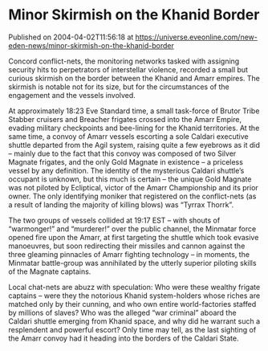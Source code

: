 # Minor Skirmish on the Khanid Border
Published on 2004-04-02T11:56:18 at https://universe.eveonline.com/new-eden-news/minor-skirmish-on-the-khanid-border

Concord conflict-nets, the monitoring networks tasked with assigning security hits to perpetrators of interstellar violence, recorded a small but curious skirmish on the border between the Khanid and Amarr empires. The skirmish is notable not for its size, but for the circumstances of the engagement and the vessels involved.

At approximately 18:23 Eve Standard time, a small task-force of Brutor Tribe Stabber cruisers and Breacher frigates crossed into the Amarr Empire, evading military checkpoints and bee-lining for the Khanid territories. At the same time, a convoy of Amarr vessels escorting a sole Caldari executive shuttle departed from the Agil system, raising quite a few eyebrows as it did – mainly due to the fact that this convoy was composed of two Silver Magnate frigates, and the only Gold Magnate in existence – a priceless vessel by any definition. The identity of the mysterious Caldari shuttle’s occupant is unknown, but this much is certain – the unique Gold Magnate was not piloted by Ecliptical, victor of the Amarr Championship and its prior owner. The only identifying moniker that registered on the conflict-nets (as a result of landing the majority of killing blows) was “Tyrrax Thorrk”.

The two groups of vessels collided at 19:17 EST – with shouts of “warmonger!” and “murderer!” over the public channel, the Minmatar force opened fire upon the Amarr, at first targeting the shuttle which took evasive manoeuvres, but soon redirecting their missiles and cannon against the three gleaming pinnacles of Amarr fighting technology – in moments, the Minmatar battle-group was annihilated by the utterly superior piloting skills of the Magnate captains.

Local chat-nets are abuzz with speculation: Who were these wealthy frigate captains – were they the notorious Khanid system-holders whose riches are matched only by their cunning, and who own entire world-factories staffed by millions of slaves? Who was the alleged “war criminal” aboard the Caldari shuttle emerging from Khanid space, and why did he warrant such a resplendent and powerful escort? Only time may tell, as the last sighting of the Amarr convoy had it heading into the borders of the Caldari State.
